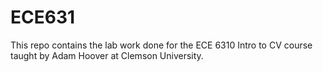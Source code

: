 # ECE631
This repo contains the lab work done for the ECE 6310 Intro to CV course taught by Adam Hoover at Clemson University.
